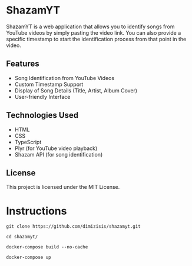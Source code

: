 # ShazamYT

ShazamYT is a web application that allows you to identify songs from YouTube videos by simply pasting the video link. You can also provide a specific timestamp to start the identification process from that point in the video.

## Features
* Song Identification from YouTube Videos
* Custom Timestamp Support
* Display of Song Details (Title, Artist, Album Cover)
* User-friendly Interface

## Technologies Used
* HTML
* CSS
* TypeScript
* Plyr (for YouTube video playback)
* Shazam API (for song identification)

## License
This project is licensed under the MIT License.

# Instructions

```
git clone https://github.com/dimizisis/shazamyt.git
```

```
cd shazamyt/
```

```
docker-compose build --no-cache
```

```
docker-compose up
```
